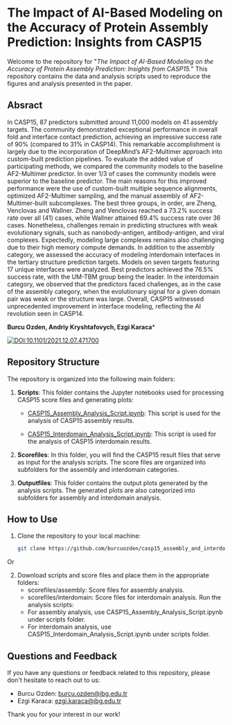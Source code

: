 # The Impact of AI-Based Modeling on the Accuracy of Protein Assembly Prediction: Insights from CASP15

Welcome to the repository for "_The Impact of AI-Based Modeling on the Accuracy of Protein Assembly Prediction: Insights from CASP15._" This repository contains the data and analysis scripts used to reproduce the figures and analysis presented in the paper.

## Absract
In CASP15, 87 predictors submitted around 11,000 models on 41 assembly targets. The community demonstrated exceptional performance in overall fold and interface contact prediction, achieving an impressive success rate of 90% (compared to 31% in CASP14). This remarkable accomplishment is largely due to the incorporation of DeepMind’s AF2-Multimer approach into custom-built prediction pipelines. To evaluate the added value of participating methods, we compared the community models to the baseline AF2-Multimer predictor. In over 1/3 of cases the community models were superior to the baseline predictor. The main reasons for this improved performance were the use of custom-built multiple sequence alignments, optimized AF2-Multimer sampling, and the manual assembly of AF2-Multimer-built subcomplexes. The best three groups, in order, are Zheng, Venclovas and Wallner. Zheng and Venclovas reached a 73.2% success rate over all (41) cases, while Wallner attained 69.4% success rate over 36 cases. Nonetheless, challenges remain in predicting structures with weak evolutionary signals, such as nanobody-antigen, antibody-antigen, and viral complexes. Expectedly, modeling large complexes remains also challenging due to their high memory compute demands.
In addition to the assembly category, we assessed the accuracy of modeling interdomain interfaces in the tertiary structure prediction targets. Models on seven targets featuring 17 unique interfaces were analyzed. Best predictors achieved the 76.5% success rate, with the UM-TBM group being the leader. In the interdomain category, we observed that the predictors faced challenges, as in the case of the assembly category, when the evolutionary signal for a given domain pair was weak or the structure was large. Overall, CASP15 witnessed unprecedented improvement in interface modeling, reflecting the AI revolution seen in CASP14.

**Burcu Ozden, Andriy Kryshtafovych, Ezgi Karaca***

[![DOI:10.1101/2021.12.07.471700](http://img.shields.io/badge/DOI-10.1101/2021.12.07.471700-B31B1B.svg)](https://doi.org/10.1101/2023.07.10.548341)


## Repository Structure

The repository is organized into the following main folders:

1. **Scripts**: This folder contains the Jupyter notebooks used for processing CASP15 score files and generating plots:

   - [CASP15_Assembly_Analysis_Script.ipynb](scripts/CASP15_Assembly_Analysis_Script.ipynb): This script is used for the analysis of CASP15 assembly results.
   
   - [CASP15_Interdomain_Analysis_Script.ipynb](scripts/CASP15_Interdomain_Analysis_Script.ipynb): This script is used for the analysis of CASP15 interdomain results.

2. **Scorefiles**: In this folder, you will find the CASP15 result files that serve as input for the analysis scripts. The score files are organized into subfolders for the assembly and interdomain categories.

3. **Outputfiles**: This folder contains the output plots generated by the analysis scripts. The generated plots are also categorized into subfolders for assembly and interdomain analysis.

## How to Use

1. Clone the repository to your local machine:

   ```bash
   git clone https://github.com/burcuozden/casp15_assembly_and_interdomain_results.git

Or

2. Download scripts and score files and place them in the appropriate folders:
   - scorefiles/assembly: Score files for assembly analysis.
   - scorefiles/interdomain: Score files for interdomain analysis.
   Run the analysis scripts:
   - For assembly analysis, use CASP15_Assembly_Analysis_Script.ipynb under scripts folder.
   - For interdomain analysis, use CASP15_Interdomain_Analysis_Script.ipynb under scripts folder.

## Questions and Feedback

If you have any questions or feedback related to this repository, please don't hesitate to reach out to us:

- Burcu Ozden: [burcu.ozden@ibg.edu.tr](mailto:burcu.ozden@ibg.edu.tr)
- Ezgi Karaca: [ezgi.karaca@ibg.edu.tr](mailto:ezgi.karaca@ibg.edu.tr)

Thank you for your interest in our work!
